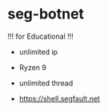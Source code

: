 # seg-botnet
!!! for Educational !!!

- unlimited ip
- Ryzen 9
- unlimited thread

- https://shell.segfault.net
